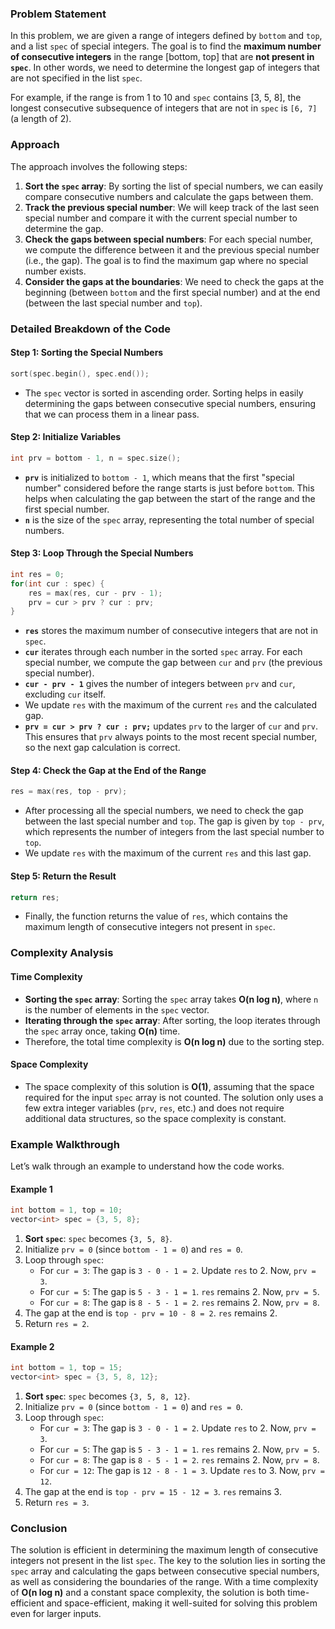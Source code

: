 ### Problem Statement
In this problem, we are given a range of integers defined by `bottom` and `top`, and a list `spec` of special integers. The goal is to find the **maximum number of consecutive integers** in the range [bottom, top] that are **not present in `spec`**. In other words, we need to determine the longest gap of integers that are not specified in the list `spec`.

For example, if the range is from 1 to 10 and `spec` contains [3, 5, 8], the longest consecutive subsequence of integers that are not in `spec` is `[6, 7]` (a length of 2).

### Approach
The approach involves the following steps:
1. **Sort the `spec` array**: By sorting the list of special numbers, we can easily compare consecutive numbers and calculate the gaps between them.
2. **Track the previous special number**: We will keep track of the last seen special number and compare it with the current special number to determine the gap.
3. **Check the gaps between special numbers**: For each special number, we compute the difference between it and the previous special number (i.e., the gap). The goal is to find the maximum gap where no special number exists.
4. **Consider the gaps at the boundaries**: We need to check the gaps at the beginning (between `bottom` and the first special number) and at the end (between the last special number and `top`).

### Detailed Breakdown of the Code

#### Step 1: Sorting the Special Numbers
```cpp
sort(spec.begin(), spec.end());
```
- The `spec` vector is sorted in ascending order. Sorting helps in easily determining the gaps between consecutive special numbers, ensuring that we can process them in a linear pass.

#### Step 2: Initialize Variables
```cpp
int prv = bottom - 1, n = spec.size();
```
- **`prv`** is initialized to `bottom - 1`, which means that the first "special number" considered before the range starts is just before `bottom`. This helps when calculating the gap between the start of the range and the first special number.
- **`n`** is the size of the `spec` array, representing the total number of special numbers.

#### Step 3: Loop Through the Special Numbers
```cpp
int res = 0;
for(int cur : spec) {
    res = max(res, cur - prv - 1);
    prv = cur > prv ? cur : prv;
}
```
- **`res`** stores the maximum number of consecutive integers that are not in `spec`.
- **`cur`** iterates through each number in the sorted `spec` array. For each special number, we compute the gap between `cur` and `prv` (the previous special number).
- **`cur - prv - 1`** gives the number of integers between `prv` and `cur`, excluding `cur` itself.
- We update `res` with the maximum of the current `res` and the calculated gap.
- **`prv = cur > prv ? cur : prv;`** updates `prv` to the larger of `cur` and `prv`. This ensures that `prv` always points to the most recent special number, so the next gap calculation is correct.

#### Step 4: Check the Gap at the End of the Range
```cpp
res = max(res, top - prv);
```
- After processing all the special numbers, we need to check the gap between the last special number and `top`. The gap is given by `top - prv`, which represents the number of integers from the last special number to `top`.
- We update `res` with the maximum of the current `res` and this last gap.

#### Step 5: Return the Result
```cpp
return res;
```
- Finally, the function returns the value of `res`, which contains the maximum length of consecutive integers not present in `spec`.

### Complexity Analysis

#### Time Complexity
- **Sorting the `spec` array**: Sorting the `spec` array takes **O(n log n)**, where `n` is the number of elements in the `spec` vector.
- **Iterating through the `spec` array**: After sorting, the loop iterates through the `spec` array once, taking **O(n)** time.
- Therefore, the total time complexity is **O(n log n)** due to the sorting step.

#### Space Complexity
- The space complexity of this solution is **O(1)**, assuming that the space required for the input `spec` array is not counted. The solution only uses a few extra integer variables (`prv`, `res`, etc.) and does not require additional data structures, so the space complexity is constant.

### Example Walkthrough

Let’s walk through an example to understand how the code works.

#### Example 1
```cpp
int bottom = 1, top = 10;
vector<int> spec = {3, 5, 8};
```

1. **Sort `spec`**: `spec` becomes `{3, 5, 8}`.
2. Initialize `prv = 0` (since `bottom - 1 = 0`) and `res = 0`.
3. Loop through `spec`:
   - For `cur = 3`: The gap is `3 - 0 - 1 = 2`. Update `res` to 2. Now, `prv = 3`.
   - For `cur = 5`: The gap is `5 - 3 - 1 = 1`. `res` remains 2. Now, `prv = 5`.
   - For `cur = 8`: The gap is `8 - 5 - 1 = 2`. `res` remains 2. Now, `prv = 8`.
4. The gap at the end is `top - prv = 10 - 8 = 2`. `res` remains 2.
5. Return `res = 2`.

#### Example 2
```cpp
int bottom = 1, top = 15;
vector<int> spec = {3, 5, 8, 12};
```

1. **Sort `spec`**: `spec` becomes `{3, 5, 8, 12}`.
2. Initialize `prv = 0` (since `bottom - 1 = 0`) and `res = 0`.
3. Loop through `spec`:
   - For `cur = 3`: The gap is `3 - 0 - 1 = 2`. Update `res` to 2. Now, `prv = 3`.
   - For `cur = 5`: The gap is `5 - 3 - 1 = 1`. `res` remains 2. Now, `prv = 5`.
   - For `cur = 8`: The gap is `8 - 5 - 1 = 2`. `res` remains 2. Now, `prv = 8`.
   - For `cur = 12`: The gap is `12 - 8 - 1 = 3`. Update `res` to 3. Now, `prv = 12`.
4. The gap at the end is `top - prv = 15 - 12 = 3`. `res` remains 3.
5. Return `res = 3`.

### Conclusion
The solution is efficient in determining the maximum length of consecutive integers not present in the list `spec`. The key to the solution lies in sorting the `spec` array and calculating the gaps between consecutive special numbers, as well as considering the boundaries of the range. With a time complexity of **O(n log n)** and a constant space complexity, the solution is both time-efficient and space-efficient, making it well-suited for solving this problem even for larger inputs.
